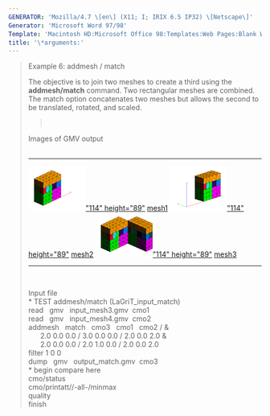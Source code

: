```yaml
---
GENERATOR: 'Mozilla/4.7 \[en\] (X11; I; IRIX 6.5 IP32) \[Netscape\]'
Generator: 'Microsoft Word 97/98'
Template: 'Macintosh HD:Microsoft Office 98:Templates:Web Pages:Blank Web Page'
title: '\*arguments:'
---
```


> Example 6: addmesh / match
>
> The objective is to join two meshes to create a third using the
> **addmesh/match** command. Two rectangular meshes are combined. The
> match option concatenates two meshes but allows the second to be
> translated, rotated, and scaled.
>
> >  
>
> Images of GMV output\
>  
>
>   ---------------------------------------------------------------------------------------------------------------------------------------------------------------- ---------------------------------------------------------------------------------------------------------------------------------------------------------------- ---------------------------------------------------------------------------------------------------------------------------------------------------------------------------
>   [![](image/addmesh_match/addmesh_mesh1_tn.gif)"114" height="89"](image/addmesh_match/addmesh_mesh1.gif) [mesh1](image/addmesh_match/addmesh_mesh1.gif)   [![](image/addmesh_match/addmesh_mesh2_tn.gif)"114" height="89"](image/addmesh_match/addmesh_mesh2.gif) [mesh2](image/addmesh_match/addmesh_mesh2.gif)   [![](image/addmesh_match/addmesh_mesh3_tn.gif)"114" height="89"](image/addmesh_match/addmesh_mesh3.gif) [mesh3](/test/html/image/addmesh_match/addmesh_mesh3.gif)
>   ---------------------------------------------------------------------------------------------------------------------------------------------------------------- ---------------------------------------------------------------------------------------------------------------------------------------------------------------- ---------------------------------------------------------------------------------------------------------------------------------------------------------------------------
>
>  
>
> Input file\
> \* TEST addmesh/match (LaGriT\_input\_match)\
> read   gmv   input\_mesh3.gmv  cmo1\
> read   gmv   input\_mesh4.gmv  cmo2\
> addmesh   match   cmo3   cmo1   cmo2 / &\
>       2.0 0.0 0.0 / 3.0 0.0 0.0 / 2.0 0.0 2.0 &\
>       2.0 0.0 0.0 / 2.0 1.0 0.0 / 2.0 0.0 2.0\
> filter 1 0 0\
> dump   gmv   output\_match.gmv  cmo3\
> \* begin compare here\
> cmo/status\
> cmo/printatt//-all-/minmax\
> quality\
> finish
